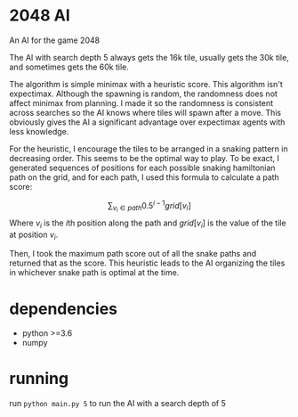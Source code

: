 # 2048 AI
An AI for the game 2048  

The AI with search depth 5 always gets the 16k tile, usually gets the 30k tile, and sometimes gets the 60k tile.  

The algorithm is simple minimax with a heuristic score. This algorithm isn't expectimax. Although the spawning is random, the randomness does not affect minimax from planning. I made it so the randomness is consistent across searches so the AI knows where tiles will spawn after a move. This obviously gives the AI a significant advantage over expectimax agents with less knowledge.

For the heuristic, I encourage the tiles to be arranged in a snaking pattern in decreasing order. This seems to be the optimal way to play. To be exact, I generated sequences of positions for each possible snaking hamiltonian path on the grid, and for each path, I used this formula to calculate a path score:  

$$
\sum_{v_i \in path} 0.5^{i-1}grid[v_i]
$$
Where $v_i$ is the $i$th position along the path and $grid[v_i]$ is the value of the tile at position $v_i$.

Then, I took the maximum path score out of all the snake paths and returned that as the score. This heuristic leads to the AI organizing the tiles in whichever snake path is optimal at the time.

# dependencies
* python >=3.6
* numpy

# running
run `python main.py 5` to run the AI with a search depth of 5